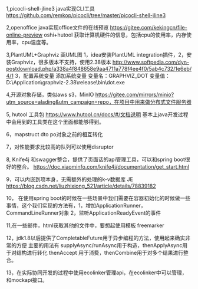 1,picocli-shell-jline3 java实现CLI工具 https://github.com/remkop/picocli/tree/master/picocli-shell-jline3

2,openoffice java实现office文件的在线预览 https://gitee.com/kekingcn/file-online-preview
oshi+hutool 获取计算机硬件的信息，包括cpu的使用率，内存使用率，cpu温度等。

3,PlantUML+Graphviz 画UML图 1，idea安装PlantUML integration插件，2，安装Graphviz，很多版本不支持，使用2.38版本 http://www.softpedia.com/dyn-postdownload.php/a338a4f848658e9aa4711a778f4ee4f0/5ab4c732/1e6eb/4/1 3，配置系统变量 添加系统变量
变量名：GRAPHVIZ_DOT 
变量值：D:\Application\graphviz-2.38\release\bin\dot.exe 

4,开源对象存储，类似aws s3，MinIO  https://gitee.com/mirrors/minio?utm_source=alading&utm_campaign=repo，在项目中用来做分布式文件服务器

5, hutool 工具包 https://www.hutool.cn/docs/#/文档说明 基本上java开发过程中会用到的工具类在这个里面都能够得到。

6，mapstruct dto po对象之前的相互转化

7，对性能要求比较高的队列可以使用disruptor

8, Knife4j 和swagger整合，提供了页面话的api管理工具，可以和spring boot很好的整合。 https://doc.xiaominfo.com/knife4j/documentation/get_start.html

9，可以内嵌到项本身，无需额外的处理的k-v数据库 JE https://blog.csdn.net/liuzhixiong_521/article/details/78839182

10， 在使用spring boot的时候在一些场景中我们需要在容器初始化的时候做一些事情，这个我们实现的方法有，1，增加ApplicationRunner，CommandLineRunner对象 2，监听ApplicationReadyEvent的事件

11,在一些邮件，html获取其他的文件中，要想起使用模板 freemarker

12，jdk1.8以后提供了CompletableFuture用于异步编程的方法，使用起来确实非常的方便 主要的用法有 supplyAsync/runAsync用于构造，thenApplyAsync用于对结构进行转化
thenAccept 用于消费，thenCombine用于对多个结果进行整合。

13，在实际协同开发的过程中使用ecolinker管理api，在ecolinker中可以管理，和mockapi接口。



